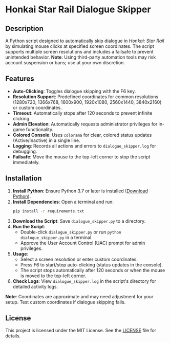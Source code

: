 # Honkai Star Rail Dialogue Skipper

## Description

A Python script designed to automatically skip dialogue in _Honkai: Star Rail_ by simulating mouse clicks at specified screen coordinates. The script supports multiple screen resolutions and includes a failsafe to prevent unintended behavior. **Note**: Using third-party automation tools may risk account suspension or bans; use at your own discretion.

## Features

- **Auto-Clicking**: Toggles dialogue skipping with the F6 key.
- **Resolution Support**: Predefined coordinates for common resolutions (1280x720, 1366x768, 1600x900, 1920x1080, 2560x1440, 3840x2160) or custom coordinates.
- **Timeout**: Automatically stops after 120 seconds to prevent infinite clicking.
- **Admin Elevation**: Automatically requests administrator privileges for in-game functionality.
- **Colored Console**: Uses `colorama` for clear, colored status updates (Active/Inactive) in a single line.
- **Logging**: Records all actions and errors to `dialogue_skipper.log` for debugging.
- **Failsafe**: Move the mouse to the top-left corner to stop the script immediately.

## Installation

1. **Install Python**: Ensure Python 3.7 or later is installed ([Download Python](https://www.python.org/downloads/)).
2. **Install Dependencies**: Open a terminal and run:
   ```bash
   pip install -r requirements.txt
   ```
3. **Download the Script**: Save `dialogue_skipper.py` to a directory.
4. **Run the Script**:
   - Double-click `dialogue_skipper.py` or run `python dialogue_skipper.py` in a terminal.
   - Approve the User Account Control (UAC) prompt for admin privileges.
5. **Usage**:
   - Select a screen resolution or enter custom coordinates.
   - Press F6 to start/stop auto-clicking (status updates in the console).
   - The script stops automatically after 120 seconds or when the mouse is moved to the top-left corner.
6. **Check Logs**: View `dialogue_skipper.log` in the script's directory for detailed activity logs.

**Note**: Coordinates are approximate and may need adjustment for your setup. Test custom coordinates if dialogue skipping fails.

## License

This project is licensed under the MIT License. See the [LICENSE](LICENSE) file for details.
